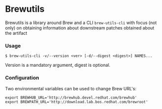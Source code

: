 # Brewutils

Brewutils is a library around Brew and a CLI `brew-utils-cli` with focus (not only)
on obtaining information about downstream patches obtained about the artifact

### Usage

```
$ brew-utils-cli -v/--version <ver> [-d/--digest <digest>] NAMES...
```

Version is a mandatory argument, digest is optional.

### Configuration

Two environmental variables can be used to change Brew URL's:

```
export BREWHUB_URL='http://brewhub.devel.redhat.com/brewhub'
export BREWPATH_URL='http://download.lab.bos.redhat.com/brewroot'
```
